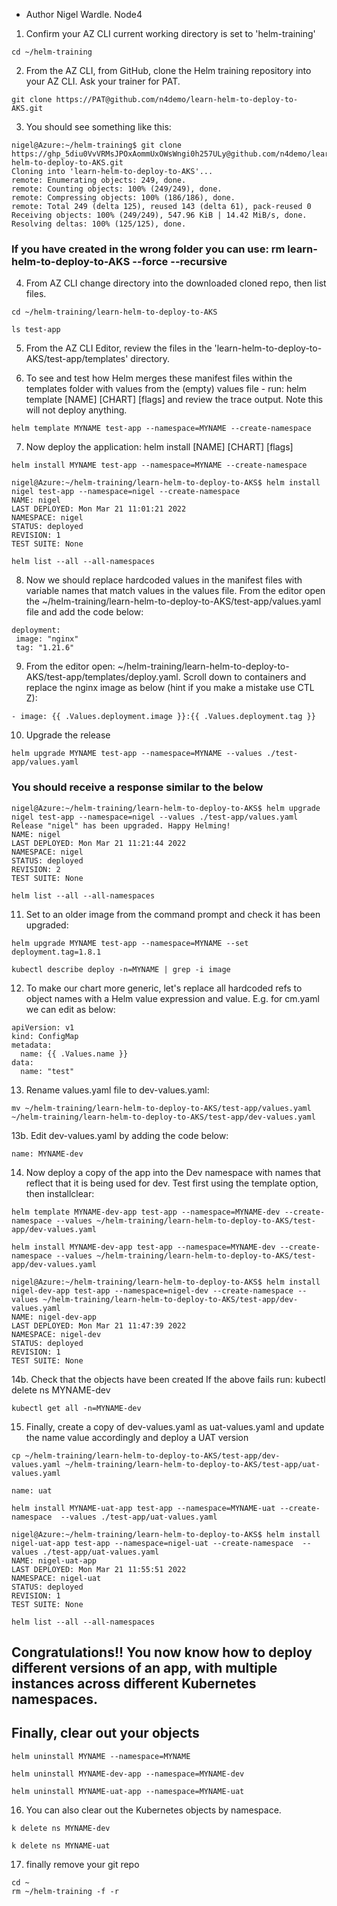 - Author Nigel Wardle. Node4

1. Confirm your AZ CLI current working directory is set to 'helm-training' 

```
cd ~/helm-training
```

2. From the AZ CLI, from GitHub, clone the Helm training repository into your AZ CLI. Ask your trainer for PAT.

```
git clone https://PAT@github.com/n4demo/learn-helm-to-deploy-to-AKS.git
```

3. You should see something like this:

```
nigel@Azure:~/helm-training$ git clone https://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@github.com/n4demo/learn-helm-to-deploy-to-AKS.git
Cloning into 'learn-helm-to-deploy-to-AKS'...
remote: Enumerating objects: 249, done.
remote: Counting objects: 100% (249/249), done.
remote: Compressing objects: 100% (186/186), done.
remote: Total 249 (delta 125), reused 143 (delta 61), pack-reused 0
Receiving objects: 100% (249/249), 547.96 KiB | 14.42 MiB/s, done.
Resolving deltas: 100% (125/125), done.
```

### If you have created in the wrong folder you can use: rm learn-helm-to-deploy-to-AKS --force --recursive

4. From AZ CLI change directory into the downloaded cloned repo, then list files.

```
cd ~/helm-training/learn-helm-to-deploy-to-AKS
```

```
ls test-app
```

5. From the AZ CLI Editor, review the files in the 'learn-helm-to-deploy-to-AKS/test-app/templates' directory.

6. To see and test how Helm merges these manifest files within the templates folder with values from the (empty) values file - run: helm template [NAME] [CHART] [flags] and review the trace output. Note this will not deploy anything.

```
helm template MYNAME test-app --namespace=MYNAME --create-namespace
```

7. Now deploy the application: helm install [NAME] [CHART] [flags]

```
helm install MYNAME test-app --namespace=MYNAME --create-namespace
```

```
nigel@Azure:~/helm-training/learn-helm-to-deploy-to-AKS$ helm install nigel test-app --namespace=nigel --create-namespace
NAME: nigel
LAST DEPLOYED: Mon Mar 21 11:01:21 2022
NAMESPACE: nigel
STATUS: deployed
REVISION: 1
TEST SUITE: None
```

```
helm list --all --all-namespaces
```

8. Now we should replace hardcoded values in the manifest files with variable names that match values in the values file. From the editor open the ~/helm-training/learn-helm-to-deploy-to-AKS/test-app/values.yaml file and add the code below:

```
deployment:
 image: "nginx"
 tag: "1.21.6"
```

9. From the editor open:  ~/helm-training/learn-helm-to-deploy-to-AKS/test-app/templates/deploy.yaml. Scroll down to containers and replace the nginx image as below (hint if you make a mistake use CTL Z):

```
- image: {{ .Values.deployment.image }}:{{ .Values.deployment.tag }}
```

10. Upgrade the release 

```
helm upgrade MYNAME test-app --namespace=MYNAME --values ./test-app/values.yaml
```

### You should receive a response similar to the below

```
nigel@Azure:~/helm-training/learn-helm-to-deploy-to-AKS$ helm upgrade nigel test-app --namespace=nigel --values ./test-app/values.yaml
Release "nigel" has been upgraded. Happy Helming!
NAME: nigel
LAST DEPLOYED: Mon Mar 21 11:21:44 2022
NAMESPACE: nigel
STATUS: deployed
REVISION: 2
TEST SUITE: None
```

```
helm list --all --all-namespaces
```

11. Set to an older image from the command prompt and check it has been upgraded:

```
helm upgrade MYNAME test-app --namespace=MYNAME --set deployment.tag=1.8.1
```

```
kubectl describe deploy -n=MYNAME | grep -i image
```

12. To make our chart more generic, let's replace all hardcoded refs to object names with a Helm value expression and value. E.g. for cm.yaml we can edit as below:

```
apiVersion: v1
kind: ConfigMap
metadata:
  name: {{ .Values.name }}
data:
  name: "test"
```

13.  Rename values.yaml file to dev-values.yaml:

```
mv ~/helm-training/learn-helm-to-deploy-to-AKS/test-app/values.yaml ~/helm-training/learn-helm-to-deploy-to-AKS/test-app/dev-values.yaml
```

13b. Edit dev-values.yaml by adding the code below:
```
name: MYNAME-dev
```

14. Now deploy a copy of the app into the Dev namespace with names that reflect that it is being used for dev. Test first using the template option, then installclear:

```
helm template MYNAME-dev-app test-app --namespace=MYNAME-dev --create-namespace --values ~/helm-training/learn-helm-to-deploy-to-AKS/test-app/dev-values.yaml
```

```
helm install MYNAME-dev-app test-app --namespace=MYNAME-dev --create-namespace --values ~/helm-training/learn-helm-to-deploy-to-AKS/test-app/dev-values.yaml
```

```
nigel@Azure:~/helm-training/learn-helm-to-deploy-to-AKS$ helm install nigel-dev-app test-app --namespace=nigel-dev --create-namespace --values ~/helm-training/learn-helm-to-deploy-to-AKS/test-app/dev-values.yaml
NAME: nigel-dev-app
LAST DEPLOYED: Mon Mar 21 11:47:39 2022
NAMESPACE: nigel-dev
STATUS: deployed
REVISION: 1
TEST SUITE: None
```

14b. Check that the objects have been created If the above fails run: kubectl delete ns MYNAME-dev
```
kubectl get all -n=MYNAME-dev
```

15. Finally, create a copy of dev-values.yaml as uat-values.yaml and update the name value accordingly and deploy a UAT version

```
cp ~/helm-training/learn-helm-to-deploy-to-AKS/test-app/dev-values.yaml ~/helm-training/learn-helm-to-deploy-to-AKS/test-app/uat-values.yaml
```

```
name: uat
```

```
helm install MYNAME-uat-app test-app --namespace=MYNAME-uat --create-namespace  --values ./test-app/uat-values.yaml
```

```
nigel@Azure:~/helm-training/learn-helm-to-deploy-to-AKS$ helm install nigel-uat-app test-app --namespace=nigel-uat --create-namespace  --values ./test-app/uat-values.yaml
NAME: nigel-uat-app
LAST DEPLOYED: Mon Mar 21 11:55:51 2022
NAMESPACE: nigel-uat
STATUS: deployed
REVISION: 1
TEST SUITE: None
```

```
helm list --all --all-namespaces
```

## Congratulations!! You now know how to deploy different versions of an app, with multiple instances across different Kubernetes namespaces. 

## Finally, clear out your objects

```
helm uninstall MYNAME --namespace=MYNAME

helm uninstall MYNAME-dev-app --namespace=MYNAME-dev

helm uninstall MYNAME-uat-app --namespace=MYNAME-uat
```

16. You can also clear out the Kubernetes objects by namespace.

```
k delete ns MYNAME-dev

k delete ns MYNAME-uat
```

17. finally remove your git repo

```
cd ~
rm ~/helm-training -f -r
```

